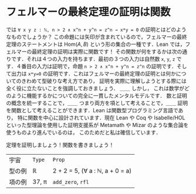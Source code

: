 <!-- # The proof of Fermat’s Last Theorem is a function -->
# フェルマーの最終定理の証明は関数

<!-- So what does a proof of `∀ x y z : ℕ, n > 2 ∧ x^n + y^n = z^n → x*y = 0` look like? Well, there is an arrow involved in that Proposition, so the statement of Fermat’s Last Theorem is some kind of set of the form $\mathrm{Hom}(A,B)$, which means that in Lean, a proof of Fermat’s Last Theorem is actually a function! And here is what that function does. It has four inputs. The first three inputs are natural numbers `x`, `y` and `z`. The fourth input is a proof: it is a proof of the Proposition `n > 2 ∧ x^n + y^n = z^n`. And the output of this function is a proof of the Proposition `x*y = 0`. This is quite an unconventional way to think about what the proof of Fermat’s Last Theorem is, and let me stress that it does not help at all with actually trying to understand the proof — but it is a completely consistent mental model for how mathematics works. Unifying the concept of a number and a proof — thinking of them both as terms — enables you to think of proofs as functions. Lean is a functional programming language, and in particular it is designed with functions at its heart. This, I believe, is why theorem provers such as Lean, Coq and Isabelle/HOL, which use type theory, are now moving ahead of provers such as Metamath and Mizar, which use set theory. -->

では `∀ x y z : ℕ, n > 2 ∧ x^n + y^n = z^n → x*y = 0` の証明とはどのようなものでしょうか？
この命題には矢印が含まれているので，フェルマーの最終定理のステートメントは $\mathrm{Hom}(A,B)$
という形の集合の一種です．Lean では，フェルマーの最終定理の証明は実際に関数です！
その関数が何をするかは次の通りです．それは４つの入力を持ちます．最初の３つの入力は自然数 `x`, `y`, `z`
です．４番目の入力は証明で，命題 `n > 2 ∧ x^n + y^n = z^n` の証明です．そして出力は `x*y=0`
の証明です．これはフェルマーの最終定理の証明とは何かについてのきわめて型破りな考え方であり，
証明を実際に理解しようとする際には全く役に立たないことを強調しておきましょう． ＿＿ しかし，
これは数学がどのように機能するかについての完全に一貫したメンタルモデルです．
数と証明の概念を統一することで，＿＿ つまり両方を項として考えることで，＿＿
証明を関数として考えることができます．Lean は関数型プログラミング言語であり，
特に関数を中心に設計されています．現在 Lean や Coq や Isabelle/HOL
といった型理論を使用した証明支援系が Metamath や Mizar のような集合論を使うものより進んでいるのは，
このためだと私は確信しています．

<!-- Prove a theorem! Write a function! -->

定理を証明しましょう！関数を書きましょう！

|        |        |                                 |
| :----- | :----- | :------------------------------ |
| 宇宙   | `Type` | `Prop`                          |
| 型の例 | ℝ      | 2 + 2 = 5, (∀ a : ℕ, a + 0 = a) |
| 項の例 | 37, π  | `add_zero`, `rfl`               |

<!-- Cheat sheet -->